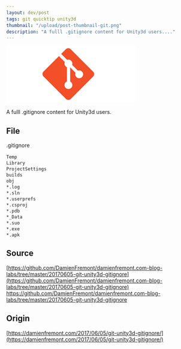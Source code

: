 ```yaml
---
layout: dev/post
tags: git quicktip unity3d
thumbnail: "/upload/post-thumbnail-git.png"
description: "A fulll .gitignore content for Unity3d users...."
---
```


 
![post-image](/upload/post-thumbnail-git.png)
 
A fulll .gitignore content for Unity3d users.
 

 
## File
 
.gitignore
 
```
Temp
Library
ProjectSettings
builds
obj
*.log
*.sln
*.userprefs
*.csproj
*.pdb
*_Data
*.suo
*.exe
*.apk
```
 
## Source
 
[https://github.com/DamienFremont/damienfremont.com-blog-labs/tree/master/20170605-git-unity3d-gitignore](https://github.com/DamienFremont/damienfremont.com-blog-labs/tree/master/20170605-git-unity3d-gitignore)
https://github.com/DamienFremont/damienfremont.com-blog-labs/tree/master/20170605-git-unity3d-gitignore
 
 
## Origin
[https://damienfremont.com/2017/06/05/git-unity3d-gitignore/](https://damienfremont.com/2017/06/05/git-unity3d-gitignore/)
 

